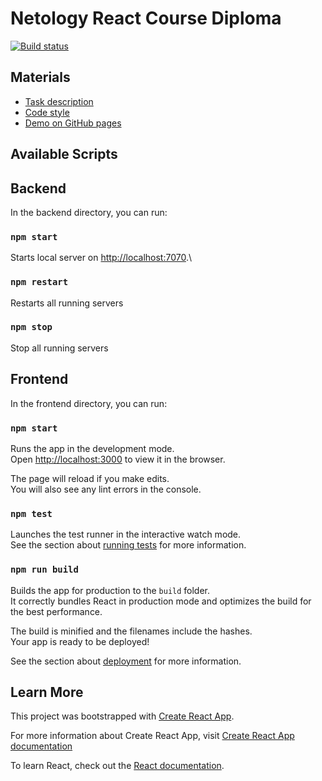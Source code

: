 # Netology React Course Diploma
[![Build status](https://ci.appveyor.com/api/projects/status/g0mfym0njr2ouq5q?svg=true)](https://ci.appveyor.com/project/feesler/react-diploma)

## Materials

- [Task description](https://github.com/netology-code/ra16-diploma)
- [Code style](https://github.com/netology-code/codestyle)
- [Demo on GitHub pages](https://feesler.github.io/react-diploma)

## Available Scripts

## Backend

In the backend directory, you can run:

### `npm start`

Starts local server on [http://localhost:7070](http://localhost:7070).\

### `npm restart`

Restarts all running servers

### `npm stop`

Stop all running servers

## Frontend

In the frontend directory, you can run:

### `npm start`

Runs the app in the development mode.\
Open [http://localhost:3000](http://localhost:3000) to view it in the browser.

The page will reload if you make edits.\
You will also see any lint errors in the console.

### `npm test`

Launches the test runner in the interactive watch mode.\
See the section about [running tests](https://facebook.github.io/create-react-app/docs/running-tests) for more information.

### `npm run build`

Builds the app for production to the `build` folder.\
It correctly bundles React in production mode and optimizes the build for the best performance.

The build is minified and the filenames include the hashes.\
Your app is ready to be deployed!

See the section about [deployment](https://facebook.github.io/create-react-app/docs/deployment) for more information.

## Learn More

This project was bootstrapped with [Create React App](https://github.com/facebook/create-react-app).

For more information about Create React App, visit [Create React App documentation](https://create-react-app.dev)

To learn React, check out the [React documentation](https://reactjs.org/).
